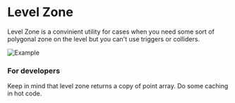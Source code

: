 # Level Zone #

Level Zone is a convinient utility for cases when you need some sort of polygonal zone on the level but you can't use triggers or colliders.  

![Example](LevelZoneExample.gif)

### For developers ###
Keep in mind that level zone returns a copy of point array. Do some caching in hot code.  
